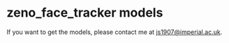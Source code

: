 # zeno_face_tracker models
If you want to get the models, please contact me at [js1907@imperial.ac.uk](mailto:js1907@imperial.ac.uk).
